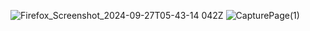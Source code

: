 ![Firefox_Screenshot_2024-09-27T05-43-14 042Z](https://github.com/user-attachments/assets/4eaa1d4e-979f-4093-99ec-4b1cac1b704b)
![CapturePage(1)](https://github.com/user-attachments/assets/4bd92b1b-3afd-4067-85d1-a3509ce92a53)
